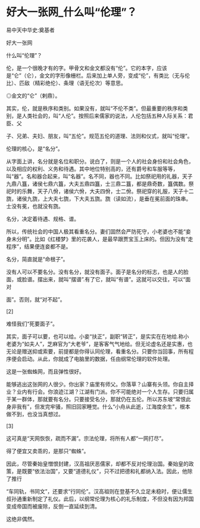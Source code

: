 # 好大一张网_什么叫“伦理”？

易中天中华史:奠基者

好大一张网

什么叫“伦理”？

伦，是一个很晚才有的字。甲骨文和金文都没有“伦”。它的本字，应该是“仑”（仑），金文的字形像栅栏。后来加上单人旁，变成“伦”，有类比（无与伦比）、匹敌（精彩绝伦）、条理（语无伦次）等意思。

◎金文的“仑”（剌鼎）。

其实，伦，就是秩序和类别。如果没有，就叫“不伦不类”。但最重要的秩序和类别，是人类社会的，叫“人伦”。按照后来儒家的说法，人伦包括五种人际关系：君臣、父

子、兄弟、夫妇、朋友，叫“五伦”。规范五伦的道理、法则和仪式，就叫“伦理”。

伦理的核心，是“名分”。

从字面上讲，名分就是名位和职分。说白了，则是一个人的社会身份和社会角色，以及相应的权利、义务和待遇。其中地位特别高的，还有爵号和车服等等，叫“器”。名和器合起来，叫“名器”。名不同，器也不同。比如祭祀用的礼器，天子九鼎八簋，诸侯七鼎六簋，大夫五鼎四簋，士三鼎二簋，都是鼎奇数，簋偶数。祭祀时的乐舞，天子八佾，诸侯六佾，大夫四佾，士二佾。祭祀穿的礼服，天子十二旒，诸侯九旒，上大夫七旒，下大夫五旒。旒（读如流），是垂在冕前面的珠串。士没有冕，也就没有旒。

名分，决定着待遇、规格、谱。

所以，传统社会的中国人极其看重名分。妻们固然会严防死守，小老婆也不能“妾身未分明”。比如《红楼梦》里的花袭人，是最早跟贾宝玉上床的。但因为没有“走程序”，结果便连妾都不是。

名分，简直就是“命根子”。

没有人可以不要名分。没有名分，就没有面子。面子是名分的标志，也是人的脸面，或脸谱。摆出来，就叫“摆谱”.有了它，就叫“有谱”。这就可以交往，可以“面对

面”。否则，就“对不起”。

[2]

难怪我们“死要面子”。

其实，面子可以要，也可以给。小妾“扶正”，副职“转正”，是实实在在地给.称小老婆为“如夫人”，芝麻官为“大老爷”，是客客气气地给。但无论虚名还是实惠，也无论是赠送抑或索要，前提都是你得认同伦理，看重名分。只要你当回事，所有程序便会启动。从此，你就成了电脑里的数据，任由纲常伦理的软件处理。

这是一张蜘蛛网，而且弹性很好。

能够逃出这张网的人很少。你出家？庙里有师父。你落草？山寨有头领。你自主择业？业内有行会。你浪迹江湖？江湖有门派。你不可能绝对一个人生存。只要归属于某一群体，那就要有名分。只要接受名分，那就仍在五伦。所以苏东坡“常恨此身非我有”，但发完牢骚，照旧回家睡觉。什么“小舟从此逝，江海度余生”，根本做不到，也没当真想过。

[3]

这可真是“天网恢恢，疏而不漏”。宗法伦理，将所有人都“一网打尽”。

得了便宜又卖乖的，是那只“蜘蛛”。

因此，尽管秦始皇憎恨封建，汉高祖厌恶儒家，却都不反对伦理治国。秦始皇的政策，是既要“依法治国”，又要“道德礼仪”，只不过把德和礼都纳入法。因此，他除了推行

“车同轨，书同文”，还要求“行同伦”。汉高祖则在登基不久立足未稳时，便让儒生叔孙通重新制定了礼仪。此后，以纲常伦理为核心的礼乐制度，不但没有因为邦国变成帝国而被废除，反倒一直延续到清。

这绝非偶然。